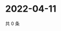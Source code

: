 # 2022-04-11

共 0 条

<!-- BEGIN WEIBO -->
<!-- 最后更新时间 Mon Apr 11 2022 21:31:38 GMT+0800 (China Standard Time) -->

<!-- END WEIBO -->
